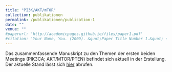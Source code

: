 ```yaml
---
title: "PI3K/AKT/mTOR"
collection: publikationen
permalink: /publikationen/publication-1
date: ""
venue: ""
#paperurl: 'http://academicpages.github.io/files/paper1.pdf'
#citation: 'Your Name, You. (2009). &quot;Paper Title Number 1.&quot; <i>Journal 1</i>. 1(1).'
---
```

Das zusammenfassende Manuskript zu den Themen der ersten beiden Meetings (PIK3CA; AKT/MTOR/PTEN) befindet sich aktuell in der Erstellung. Der aktuelle Stand lässt sich [hier](https://github.com/TEAM-Deutschland/Manuscript_PI3K-AKT-mTOR) abrufen.